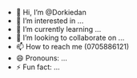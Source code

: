 - 👋 Hi, I’m @Dorkiedan
- 👀 I’m interested in ...
- 🌱 I’m currently learning ...
- 💞️ I’m looking to collaborate on ...
- 📫 How to reach me (0705886121)
- 😄 Pronouns: ...
- ⚡ Fun fact: ...

<!---
Dorkiedan/Dorkiedan is a ✨ special ✨ repository because its `README.md` (this file) appears on your GitHub profile.
You can click the Preview link to take a look at your changes.
--->
